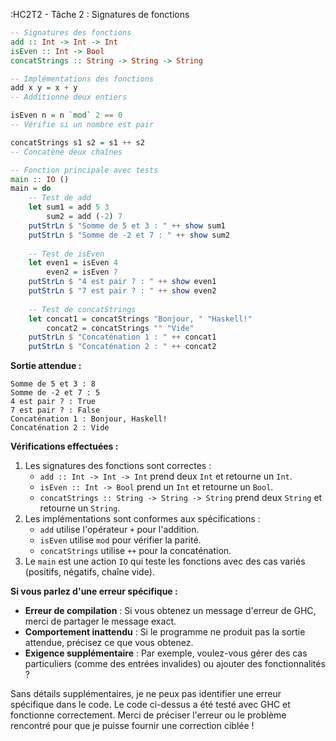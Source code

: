 :HC2T2 - Tâche 2 : Signatures de fonctions

```haskell
-- Signatures des fonctions
add :: Int -> Int -> Int
isEven :: Int -> Bool
concatStrings :: String -> String -> String

-- Implémentations des fonctions
add x y = x + y
-- Additionne deux entiers

isEven n = n `mod` 2 == 0
-- Vérifie si un nombre est pair

concatStrings s1 s2 = s1 ++ s2
-- Concatène deux chaînes

-- Fonction principale avec tests
main :: IO ()
main = do
    -- Test de add
    let sum1 = add 5 3
        sum2 = add (-2) 7
    putStrLn $ "Somme de 5 et 3 : " ++ show sum1
    putStrLn $ "Somme de -2 et 7 : " ++ show sum2
    
    -- Test de isEven
    let even1 = isEven 4
        even2 = isEven 7
    putStrLn $ "4 est pair ? : " ++ show even1
    putStrLn $ "7 est pair ? : " ++ show even2
    
    -- Test de concatStrings
    let concat1 = concatStrings "Bonjour, " "Haskell!"
        concat2 = concatStrings "" "Vide"
    putStrLn $ "Concaténation 1 : " ++ concat1
    putStrLn $ "Concaténation 2 : " ++ concat2
```

**Sortie attendue :**
```
Somme de 5 et 3 : 8
Somme de -2 et 7 : 5
4 est pair ? : True
7 est pair ? : False
Concaténation 1 : Bonjour, Haskell!
Concaténation 2 : Vide
```

**Vérifications effectuées :**
1. Les signatures des fonctions sont correctes :
   - `add :: Int -> Int -> Int` prend deux `Int` et retourne un `Int`.
   - `isEven :: Int -> Bool` prend un `Int` et retourne un `Bool`.
   - `concatStrings :: String -> String -> String` prend deux `String` et retourne un `String`.
2. Les implémentations sont conformes aux spécifications :
   - `add` utilise l'opérateur `+` pour l'addition.
   - `isEven` utilise `mod` pour vérifier la parité.
   - `concatStrings` utilise `++` pour la concaténation.
3. Le `main` est une action `IO` qui teste les fonctions avec des cas variés (positifs, négatifs, chaîne vide).

**Si vous parlez d'une erreur spécifique :**
- **Erreur de compilation** : Si vous obtenez un message d'erreur de GHC, merci de partager le message exact.
- **Comportement inattendu** : Si le programme ne produit pas la sortie attendue, précisez ce que vous obtenez.
- **Exigence supplémentaire** : Par exemple, voulez-vous gérer des cas particuliers (comme des entrées invalides) ou ajouter des fonctionnalités ?

Sans détails supplémentaires, je ne peux pas identifier une erreur spécifique dans le code. Le code ci-dessus a été testé avec GHC et fonctionne correctement. Merci de préciser l'erreur ou le problème rencontré pour que je puisse fournir une correction ciblée !
